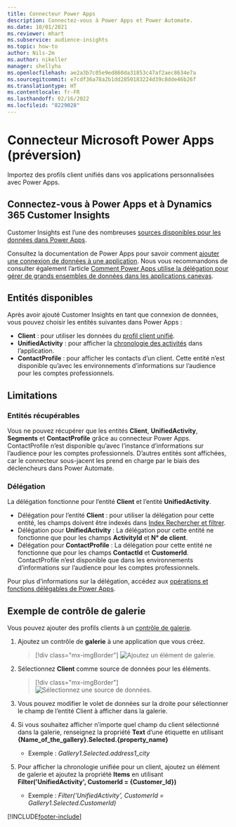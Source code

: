 ```yaml
---
title: Connecteur Power Apps
description: Connectez-vous à Power Apps et Power Automate.
ms.date: 10/01/2021
ms.reviewer: mhart
ms.subservice: audience-insights
ms.topic: how-to
author: Nils-2m
ms.author: nikeller
manager: shellyha
ms.openlocfilehash: ae2a3b7c05e9ed860da31853c47af2aec8634e7a
ms.sourcegitcommit: e7cdf36a78a2b1dd2850183224d39c8dde46b26f
ms.translationtype: HT
ms.contentlocale: fr-FR
ms.lasthandoff: 02/16/2022
ms.locfileid: "8229028"
---
```

# <a name="microsoft-power-apps-connector-preview"></a>Connecteur Microsoft Power Apps (préversion)

Importez des profils client unifiés dans vos applications personnalisées avec Power Apps.

## <a name="connect-power-apps-and-dynamics-365-customer-insights"></a>Connectez-vous à Power Apps et à Dynamics 365 Customer Insights

Customer Insights est l’une des nombreuses [sources disponibles pour les données dans Power Apps](/powerapps/maker/canvas-apps/working-with-data-sources).

Consultez la documentation de Power Apps pour savoir comment [ajouter une connexion de données à une application](/powerapps/maker/canvas-apps/add-data-connection). Nous vous recommandons de consulter également l’article [Comment Power Apps utilise la délégation pour gérer de grands ensembles de données dans les applications canevas](/powerapps/maker/canvas-apps/delegation-overview).

## <a name="available-entities"></a>Entités disponibles

Après avoir ajouté Customer Insights en tant que connexion de données, vous pouvez choisir les entités suivantes dans Power Apps :

- **Client** : pour utiliser les données du [profil client unifié](customer-profiles.md).
- **UnifiedActivity** : pour afficher la [chronologie des activités](activities.md) dans l’application.
- **ContactProfile** : pour afficher les contacts d’un client. Cette entité n’est disponible qu’avec les environnements d’informations sur l’audience pour les comptes professionnels.

## <a name="limitations"></a>Limitations

### <a name="retrievable-entities"></a>Entités récupérables

Vous ne pouvez récupérer que les entités **Client**, **UnifiedActivity**, **Segments** et **ContactProfile** grâce au connecteur Power Apps. ContactProfile n’est disponible qu’avec l’instance d’informations sur l’audience pour les comptes professionnels. D’autres entités sont affichées, car le connecteur sous-jacent les prend en charge par le biais des déclencheurs dans Power Automate.

### <a name="delegation"></a>Délégation

La délégation fonctionne pour l’entité **Client** et l’entité **UnifiedActivity**. 

- Délégation pour l’entité **Client** : pour utiliser la délégation pour cette entité, les champs doivent être indexés dans [Index Rechercher et filtrer](search-filter-index.md).  
- Délégation pour **UnifiedActivity** : La délégation pour cette entité ne fonctionne que pour les champs **ActivityId** et **N° de client**.  
- Délégation pour **ContactProfile** : La délégation pour cette entité ne fonctionne que pour les champs **ContactId** et **CustomerId**. ContactProfile n’est disponible que dans les environnements d’informations sur l’audience pour les comptes professionnels.

Pour plus d’informations sur la délégation, accédez aux [opérations et fonctions délégables de Power Apps](/powerapps/maker/canvas-apps/delegation-overview). 

## <a name="example-gallery-control"></a>Exemple de contrôle de galerie

Vous pouvez ajouter des profils clients à un [contrôle de galerie](/powerapps/maker/canvas-apps/add-gallery).

1. Ajoutez un contrôle de **galerie** à une application que vous créez.

    > [!div class="mx-imgBorder"]
    > ![Ajoutez un élément de galerie.](media/connector-powerapps9.png "Ajoutez un élément de galerie.")

2. Sélectionnez **Client** comme source de données pour les éléments.

    > [!div class="mx-imgBorder"]
    > ![Sélectionnez une source de données.](media/choose-datasource-powerapps.png "Sélectionnez une source de données.")

3. Vous pouvez modifier le volet de données sur la droite pour sélectionner le champ de l’entité Client à afficher dans la galerie.

4. Si vous souhaitez afficher n’importe quel champ du client sélectionné dans la galerie, renseignez la propriété **Text** d’une étiquette en utilisant **{Name_of_the_gallery}.Selected.{property_name}**  
    - Exemple : _Gallery1.Selected.address1_city_

5. Pour afficher la chronologie unifiée pour un client, ajoutez un élément de galerie et ajoutez la propriété **Items** en utilisant **Filter('UnifiedActivity', CustomerId = {Customer_Id})**  
    - Exemple : _Filter('UnifiedActivity', CustomerId = Gallery1.Selected.CustomerId)_


[!INCLUDE[footer-include](../includes/footer-banner.md)]
